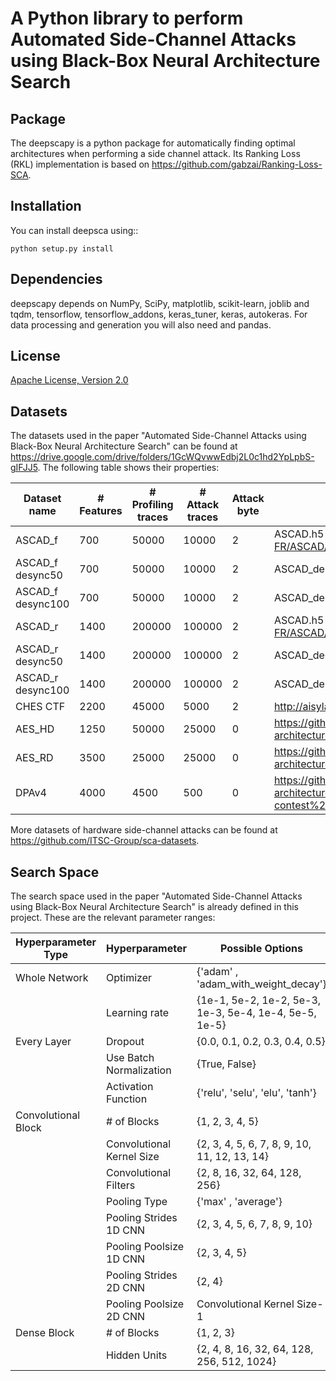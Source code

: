 # A Python library to perform Automated Side-Channel Attacks using Black-Box Neural Architecture Search



Package
------------

The deepscapy is a python package for automatically finding optimal architectures when performing a side channel attack.
Its Ranking Loss (RKL) implementation is based on https://github.com/gabzai/Ranking-Loss-SCA.


Installation
------------
You can install deepsca using::

	python setup.py install


Dependencies
------------
deepscapy depends on NumPy, SciPy, matplotlib, scikit-learn, joblib and tqdm, tensorflow, tensorflow_addons, keras_tuner, keras, autokeras.
For data processing and generation you will also need and pandas.


License
--------
[Apache License, Version 2.0](LICENSE)


Datasets
--------
The datasets used in the paper "Automated Side-Channel Attacks using Black-Box Neural Architecture Search" can be found at https://drive.google.com/drive/folders/1GcWQvwwEdbj2L0c1hd2YpLpbS-gIFJJ5. The following table shows their properties:

| Dataset name       | # Features   | # Profiling traces   | # Attack traces   | Attack byte | URL                                                                                                                              |
|----------------------|----------------|------------------------|---------------------|---------------|------------------------------------------------------------------------------------------------------------------------------------|
| ASCAD\_f           | 700          | 50000                | 10000             | 2           | ASCAD.h5 from https://github.com/ANSSI-FR/ASCAD/tree/master/ATMEGA_AES_v1/ATM_AES_v1_fixed_key                      |
| ASCAD\_f desync50  | 700          | 50000                | 10000             | 2           | ASCAD_desync50.h5 from "                                                                                    |
| ASCAD\_f desync100 | 700          | 50000                | 10000             | 2           | ASCAD_desync100.h5 from "                                                                                    |
| ASCAD\_r           | 1400         | 200000               | 100000            | 2           | ASCAD.h5 from https://github.com/ANSSI-FR/ASCAD/tree/master/ATMEGA_AES_v1/ATM_AES_v1_variable_key/                  |
| ASCAD\_r desync50  | 1400         | 200000               | 100000            | 2           | ASCAD_desync50.h5 from "                                                                                     |
| ASCAD\_r desync100 | 1400         | 200000               | 100000            | 2           | ASCAD_desync100.h5 from "                                                                                    |
| CHES CTF           | 2200         | 45000                | 5000              | 2           | http://aisylabdatasets.ewi.tudelft.nl/ches_ctf.h5                                                                            |
| AES\_HD            | 1250         | 50000                | 25000             | 0           | https://github.com/gabzai/Methodology-for-efficient-CNN-architectures-in-SCA/blob/master/AES_HD/AES_HD_dataset.zip           |
| AES\_RD            | 3500         | 25000                | 25000             | 0           | https://github.com/gabzai/Methodology-for-efficient-CNN-architectures-in-SCA/tree/master/AES_RD/AES_RD_dataset               |
| DPAv4              | 4000         | 4500                 | 500               | 0           | https://github.com/gabzai/Methodology-for-efficient-CNN-architectures-in-SCA/blob/master/DPA-contest%20v4/DPAv4_dataset.zip |

More datasets of hardware side-channel attacks can be found at https://github.com/ITSC-Group/sca-datasets.


Search Space
------------
The search space used in the paper "Automated Side-Channel Attacks using Black-Box Neural Architecture Search" is already defined in this project.
These are the relevant parameter ranges:

| Hyperparameter Type                         | Hyperparameter                  | Possible Options                                                                                                                                                                       |
|---------------------------------------------|-----------------------------------|------------------------------------------------------------------------------------------------------------------------------------------------------------------------------------------|
| Whole Network | Optimizer                       | \{'adam' , 'adam_with_weight_decay'\}                                                                                                                                               |
|                                             | Learning rate                   | {1e-1, 5e-2, 1e-2, 5e-3, 1e-3, 5e-4, 1e-4, 5e-5, 1e-5} |
| Every Layer   | Dropout                         | \{0.0, 0.1, 0.2, 0.3, 0.4, 0.5\}                                                                                                                                                    |
|                                             | Use Batch Normalization         | \{True, False\}                                                                                                                                                                        |
|                                             | Activation Function             | \{'relu', 'selu', 'elu', 'tanh'\}                                                                                                                                                      |
| Convolutional Block                             | # of Blocks | {1, 2, 3, 4, 5}
|                                             | Convolutional Kernel Size       | \{2, 3, 4, 5, 6, 7, 8, 9, 10, 11, 12, 13, 14\}                                                                                                                                         |
|                                             | Convolutional Filters           | \{2, 8, 16, 32, 64, 128, 256\}                                                                                                                                                         |
|                                             | Pooling Type                    | \{'max' , 'average'\}                                                                                                                                                                  |
|                                             | Pooling Strides 1D CNN  | \{2, 3, 4, 5, 6, 7, 8, 9, 10\}                                                                                                                                                         |
|                                             | Pooling Poolsize 1D CNN | \{2, 3, 4, 5\}                                                                                                                                                                         |
|                                             | Pooling Strides 2D CNN  | \{2, 4\}                                                                                                                                                                               |
|                                             | Pooling Poolsize 2D CNN | Convolutional Kernel Size-1                                                                                                                                                            |
| Dense Block   | # of Blocks                      | \{1, 2, 3\}                                                                                                                                                                            |
|                                             | Hidden Units                    | \{2, 4, 8, 16, 32, 64, 128, 256, 512, 1024\}                                                                                                                                           |

